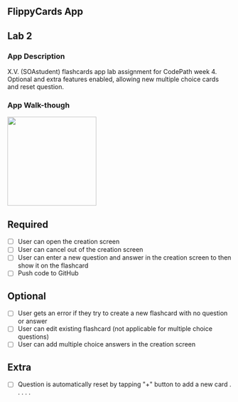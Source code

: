 ## FlippyCards App

## Lab 2

### App Description
X.V. (SOAstudent) flashcards app lab assignment for CodePath week 4.
Optional and extra features enabled, allowing new multiple choice cards and reset question.

### App Walk-though
<img src="YOUR_GIF_HERE" width=200><br>


## Required
- [ ] User can open the creation screen
- [ ] User can cancel out of the creation screen
- [ ] User can enter a new question and answer in the creation screen to then show it on the flashcard
- [ ] Push code to GitHub
## Optional
- [ ] User gets an error if they try to create a new flashcard with no question or answer
- [ ] User can edit existing flashcard (not applicable for multiple choice questions)
- [ ] User can add multiple choice answers in the creation screen
## Extra
- [ ] Question is automatically reset by tapping "+" button to add a new card
.
.
.
.
.
